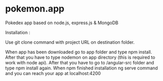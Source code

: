 # pokemon.app
Pokedex app based on node.js, express.js &amp; MongoDB

Installation :

  Use git clone command with project URL on destination folder.
  
  When app has been downloaded go to app folder and type npm install. 
  After that you have to type nodemon on app directory (this is required to work with node api).
  After that you have to go to /angular-src folder and type npm install again.
  When npm finished installation ng serve command and you can reach your app at localhost:4200

